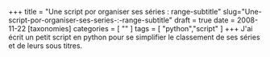 +++
title = "Une script por organiser ses séries : range-subtitle"
slug="Une-script-por-organiser-ses-series-:-range-subtitle"
draft = true
date = 2008-11-22
[taxonomies]
categories = [ "" ]
tags = [ "python","script" ]
+++
J'ai écrit un petit script en python pour se simplifier le classement de ses séries et de leurs sous titres.